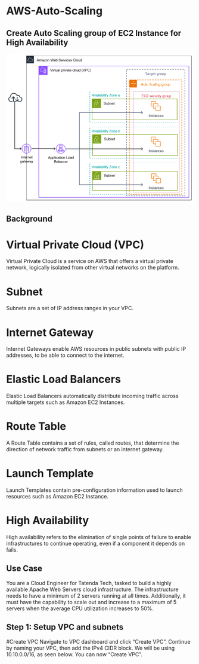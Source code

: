 # AWS-Auto-Scaling
## Create Auto Scaling group of EC2 Instance for High Availability 
![image alt](https://github.com/Tatenda-Prince/AWS-Auto-Scaling/blob/8aa726fa1043c54f875b8fcf3ba8131f0875eb64/ASG%20image.png)

## Background 
# Virtual Private Cloud (VPC)
Virtual Private Cloud is a service on AWS that offers a virtual private network, logically isolated from other virtual networks on the platform.

# Subnet
Subnets are a set of IP address ranges in your VPC.

# Internet Gateway
Internet Gateways enable AWS resources in public subnets with public IP addresses, to be able to connect to the internet.

# Elastic Load Balancers
Elastic Load Balancers automatically distribute incoming traffic across multiple targets such as Amazon EC2 Instances.

# Route Table
A Route Table contains a set of rules, called routes, that determine the direction of network traffic from subnets or an internet gateway.

# Launch Template 
Launch Templates contain pre-configuration information used to launch resources such as Amazon EC2 Instance.

# High Availability
High availability refers to the elimination of single points of failure to enable infrastructures to continue operating, even if a component it depends on fails.

## Use Case 
You are a Cloud Engineer for Tatenda Tech, tasked to build a highly available Apache Web Servers cloud infrastructure. The infrastructure needs to have a minimum of 2 servers running at all times. Additionally, it must have the capability to scale out and increase to a maximum of 5 servers when the average CPU utilization increases to 50%.

## Step 1: Setup VPC and subnets
#Create VPC
Navigate to VPC dashboard and click “Create VPC”. Continue by naming your VPC, then add the IPv4 CIDR block. We will be using 10.10.0.0/16, as seen below. You can now “Create VPC”.


